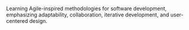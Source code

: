 Learning Agile-inspired methodologies for software development, emphasizing adaptability, collaboration, iterative development, and user-centered design.
